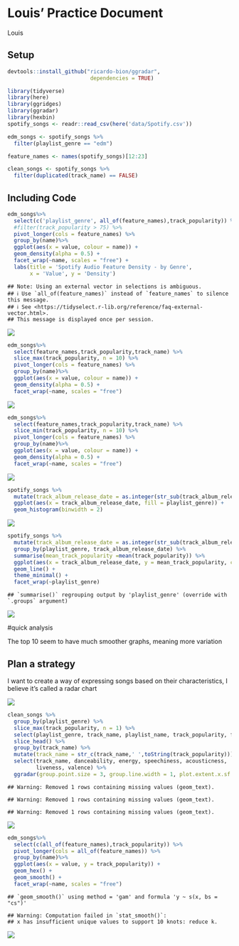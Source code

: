Louis’ Practice Document
================
Louis

## Setup

``` r
devtools::install_github("ricardo-bion/ggradar", 
                          dependencies = TRUE)
```

``` r
library(tidyverse)
library(here)
library(ggridges)
library(ggradar)
library(hexbin)
spotify_songs <- readr::read_csv(here('data/Spotify.csv'))
```

``` r
edm_songs <- spotify_songs %>%
  filter(playlist_genre == "edm")

feature_names <- names(spotify_songs)[12:23]
```

``` r
clean_songs <- spotify_songs %>%
  filter(duplicated(track_name) == FALSE)
```

## Including Code

``` r
edm_songs%>%
  select(c('playlist_genre', all_of(feature_names),track_popularity)) %>%
  #filter(track_popularity > 75) %>%
  pivot_longer(cols = feature_names) %>%
  group_by(name)%>%
  ggplot(aes(x = value, colour = name)) +
  geom_density(alpha = 0.5) +
  facet_wrap(~name, scales = "free") +
  labs(title = 'Spotify Audio Feature Density - by Genre',
       x = 'Value', y = 'Density')
```

    ## Note: Using an external vector in selections is ambiguous.
    ## ℹ Use `all_of(feature_names)` instead of `feature_names` to silence this message.
    ## ℹ See <https://tidyselect.r-lib.org/reference/faq-external-vector.html>.
    ## This message is displayed once per session.

![](Louis_files/figure-gfm/EDM-test-1.png)<!-- -->

``` r
edm_songs%>%
  select(feature_names,track_popularity,track_name) %>%
  slice_max(track_popularity, n = 10) %>%
  pivot_longer(cols = feature_names) %>%
  group_by(name)%>%
  ggplot(aes(x = value, colour = name)) +
  geom_density(alpha = 0.5) +
  facet_wrap(~name, scales = "free")
```

![](Louis_files/figure-gfm/EDM-top10-1.png)<!-- -->

``` r
edm_songs%>%
  select(feature_names,track_popularity,track_name) %>%
  slice_min(track_popularity, n = 10) %>%
  pivot_longer(cols = feature_names) %>%
  group_by(name)%>%
  ggplot(aes(x = value, colour = name)) +
  geom_density(alpha = 0.5) +
  facet_wrap(~name, scales = "free")
```

![](Louis_files/figure-gfm/EDM-top10-2.png)<!-- -->

``` r
spotify_songs %>%
  mutate(track_album_release_date = as.integer(str_sub(track_album_release_date, end = 4))) %>%
  ggplot(aes(x = track_album_release_date, fill = playlist_genre)) +
  geom_histogram(binwidth = 2)
```

![](Louis_files/figure-gfm/timeline-1.png)<!-- -->

``` r
spotify_songs %>%
  mutate(track_album_release_date = as.integer(str_sub(track_album_release_date, end = 4))) %>%
  group_by(playlist_genre, track_album_release_date) %>%
  summarise(mean_track_popularity =mean(track_popularity)) %>%
  ggplot(aes(x = track_album_release_date, y = mean_track_popularity, colour = playlist_genre)) +
  geom_line() +
  theme_minimal() +
  facet_wrap(~playlist_genre)
```

    ## `summarise()` regrouping output by 'playlist_genre' (override with `.groups` argument)

![](Louis_files/figure-gfm/timeline-2.png)<!-- -->

\#quick analysis

The top 10 seem to have much smoother graphs, meaning more variation

## Plan a strategy

I want to create a way of expressing songs based on their
characteristics, I believe it’s called a radar chart

![](Louis_files/figure-gfm/radar-1.png)<!-- -->

``` r
clean_songs %>%
  group_by(playlist_genre) %>%
  slice_max(track_popularity, n = 1) %>%
  select(playlist_genre, track_name, playlist_name, track_popularity, feature_names) %>%
  slice_head() %>%
  group_by(track_name) %>%
  mutate(track_name = str_c(track_name,' ',toString(track_popularity))) %>%
  select(track_name, danceability, energy, speechiness, acousticness,
         liveness, valence) %>%
  ggradar(group.point.size = 3, group.line.width = 1, plot.extent.x.sf = 0.8, values.radar = NA)
```

    ## Warning: Removed 1 rows containing missing values (geom_text).
    
    ## Warning: Removed 1 rows containing missing values (geom_text).
    
    ## Warning: Removed 1 rows containing missing values (geom_text).

![](Louis_files/figure-gfm/radar_best_genres-1.png)<!-- -->

``` r
edm_songs%>%
  select(c(all_of(feature_names),track_popularity)) %>%
  pivot_longer(cols = all_of(feature_names)) %>%
  group_by(name)%>%
  ggplot(aes(x = value, y = track_popularity)) +
  geom_hex() +
  geom_smooth() +
  facet_wrap(~name, scales = "free")
```

    ## `geom_smooth()` using method = 'gam' and formula 'y ~ s(x, bs = "cs")'

    ## Warning: Computation failed in `stat_smooth()`:
    ## x has insufficient unique values to support 10 knots: reduce k.

![](Louis_files/figure-gfm/unnamed-chunk-1-1.png)<!-- -->
